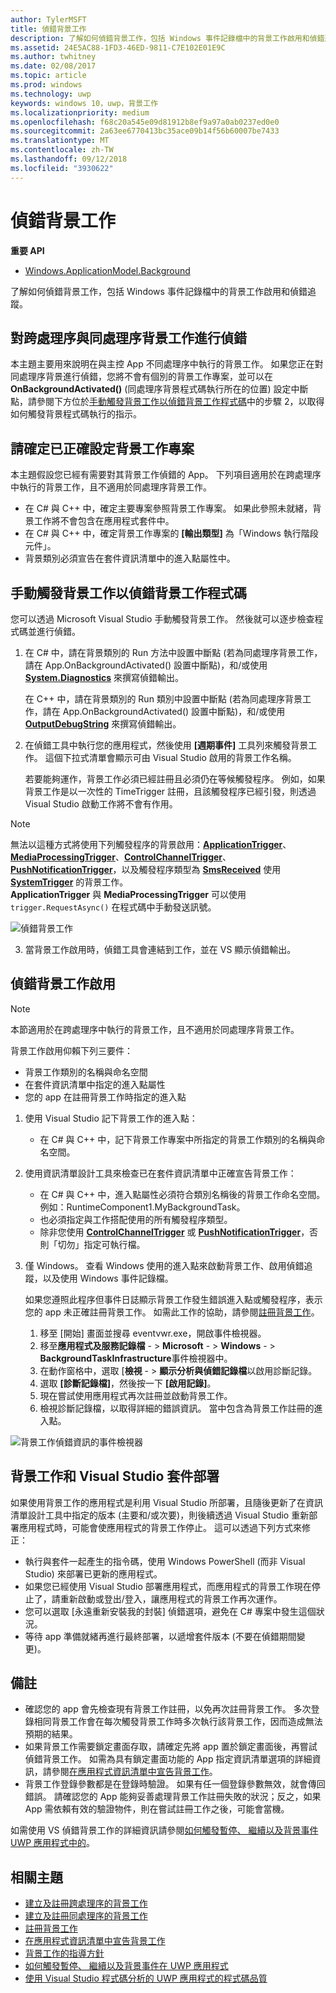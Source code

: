 ```yaml
---
author: TylerMSFT
title: 偵錯背景工作
description: 了解如何偵錯背景工作，包括 Windows 事件記錄檔中的背景工作啟用和偵錯追蹤。
ms.assetid: 24E5AC88-1FD3-46ED-9811-C7E102E01E9C
ms.author: twhitney
ms.date: 02/08/2017
ms.topic: article
ms.prod: windows
ms.technology: uwp
keywords: windows 10，uwp，背景工作
ms.localizationpriority: medium
ms.openlocfilehash: f68c20a545e09d81912b8ef9a97a0ab0237ed0e0
ms.sourcegitcommit: 2a63ee6770413bc35ace09b14f56b60007be7433
ms.translationtype: MT
ms.contentlocale: zh-TW
ms.lasthandoff: 09/12/2018
ms.locfileid: "3930622"
---
```

# <a name="debug-a-background-task"></a>偵錯背景工作


**重要 API**
-   [Windows.ApplicationModel.Background](https://msdn.microsoft.com/library/windows/apps/br224847)

了解如何偵錯背景工作，包括 Windows 事件記錄檔中的背景工作啟用和偵錯追蹤。

## <a name="debugging-out-of-process-vs-in-process-background-tasks"></a>對跨處理序與同處理序背景工作進行偵錯
本主題主要用來說明在與主控 App 不同處理序中執行的背景工作。 如果您正在對同處理序背景進行偵錯，您將不會有個別的背景工作專案，並可以在 **OnBackgroundActivated()** (同處理序背景程式碼執行所在的位置) 設定中斷點，請參閱下方位於[手動觸發背景工作以偵錯背景工作程式碼](#trigger-background-tasks-manually-to-debug-background-task-code)中的步驟 2，以取得如何觸發背景程式碼執行的指示。

## <a name="make-sure-the-background-task-project-is-set-up-correctly"></a>請確定已正確設定背景工作專案

本主題假設您已經有需要對其背景工作偵錯的 App。 下列項目適用於在跨處理序中執行的背景工作，且不適用於同處理序背景工作。

-   在 C# 與 C++ 中，確定主要專案參照背景工作專案。 如果此參照未就緒，背景工作將不會包含在應用程式套件中。
-   在 C\# 與 C++ 中，確定背景工作專案的 **\[輸出類型\]** 為「Windows 執行階段元件」。
-   背景類別必須宣告在套件資訊清單中的進入點屬性中。

## <a name="trigger-background-tasks-manually-to-debug-background-task-code"></a>手動觸發背景工作以偵錯背景工作程式碼

您可以透過 Microsoft Visual Studio 手動觸發背景工作。 然後就可以逐步檢查程式碼並進行偵錯。

1.  在 C# 中，請在背景類別的 Run 方法中設置中斷點 (若為同處理序背景工作，請在 App.OnBackgroundActivated() 設置中斷點)，和/或使用 [**System.Diagnostics**](https://msdn.microsoft.com/library/windows/apps/xaml/hh441592.aspx) 來撰寫偵錯輸出。

    在 C++ 中，請在背景類別的 Run 類別中設置中斷點 (若為同處理序背景工作，請在 App.OnBackgroundActivated() 設置中斷點)，和/或使用 [**OutputDebugString**](https://msdn.microsoft.com/library/windows/desktop/aa363362) 來撰寫偵錯輸出。

2.  在偵錯工具中執行您的應用程式，然後使用 **\[週期事件\]** 工具列來觸發背景工作。 這個下拉式清單會顯示可由 Visual Studio 啟用的背景工作名稱。

    若要能夠運作，背景工作必須已經註冊且必須仍在等候觸發程序。 例如，如果背景工作是以一次性的 TimeTrigger 註冊，且該觸發程序已經引發，則透過 Visual Studio 啟動工作將不會有作用。

> [!Note]
> 無法以這種方式將使用下列觸發程序的背景啟用：[**ApplicationTrigger**](https://msdn.microsoft.com/library/windows/apps/windows.applicationmodel.background.applicationtrigger.aspx)、[**MediaProcessingTrigger**](https://msdn.microsoft.com/library/windows/apps/windows.applicationmodel.background.mediaprocessingtrigger.aspx)、[**ControlChannelTrigger**](https://msdn.microsoft.com/library/windows/apps/hh701032)、[**PushNotificationTrigger**](https://msdn.microsoft.com/library/windows/apps/hh700543)，以及觸發程序類型為 [**SmsReceived**](https://msdn.microsoft.com/library/windows/apps/br224839) 使用 [**SystemTrigger**](https://msdn.microsoft.com/library/windows/apps/br224838) 的背景工作。  
> **ApplicationTrigger** 與 **MediaProcessingTrigger** 可以使用 `trigger.RequestAsync()` 在程式碼中手動發送訊號。

![偵錯背景工作](images/debugging-activation.png)

3.  當背景工作啟用時，偵錯工具會連結到工作，並在 VS 顯示偵錯輸出。

## <a name="debug-background-task-activation"></a>偵錯背景工作啟用

> [!NOTE]
> 本節適用於在跨處理序中執行的背景工作，且不適用於同處理序背景工作。

背景工作啟用仰賴下列三要件：

-   背景工作類別的名稱與命名空間
-   在套件資訊清單中指定的進入點屬性
-   您的 app 在註冊背景工作時指定的進入點

1.  使用 Visual Studio 記下背景工作的進入點：

    -   在 C# 與 C++ 中，記下背景工作專案中所指定的背景工作類別的名稱與命名空間。

2.  使用資訊清單設計工具來檢查已在套件資訊清單中正確宣告背景工作：

    -   在 C# 與 C++ 中，進入點屬性必須符合類別名稱後的背景工作命名空間。 例如：RuntimeComponent1.MyBackgroundTask。
    -   也必須指定與工作搭配使用的所有觸發程序類型。
    -   除非您使用 [**ControlChannelTrigger**](https://msdn.microsoft.com/library/windows/apps/hh701032) 或 [**PushNotificationTrigger**](https://msdn.microsoft.com/library/windows/apps/hh700543)，否則「切勿」指定可執行檔。

3.  僅 Windows。 查看 Windows 使用的進入點來啟動背景工作、啟用偵錯追蹤，以及使用 Windows 事件記錄檔。

    如果您遵照此程序但事件日誌顯示背景工作發生錯誤進入點或觸發程序，表示您的 app 未正確註冊背景工作。 如需此工作的協助，請參閱[註冊背景工作](register-a-background-task.md)。

    1.  移至 [開始] 畫面並搜尋 eventvwr.exe，開啟事件檢視器。
    2.  移至**應用程式及服務記錄檔** - &gt; **Microsoft**  - &gt; **Windows**  - &gt; **BackgroundTaskInfrastructure**事件檢視器中。
    3.  在動作窗格中，選取 [**檢視** - &gt; **顯示分析與偵錯記錄檔**以啟用診斷記錄。
    4.  選取 **\[診斷記錄檔\]**，然後按一下 **\[啟用記錄\]**。
    5.  現在嘗試使用應用程式再次註冊並啟動背景工作。
    6.  檢視診斷記錄檔，以取得詳細的錯誤資訊。 當中包含為背景工作註冊的進入點。

![背景工作偵錯資訊的事件檢視器](images/event-viewer.png)

## <a name="background-tasks-and-visual-studio-package-deployment"></a>背景工作和 Visual Studio 套件部署

如果使用背景工作的應用程式是利用 Visual Studio 所部署，且隨後更新了在資訊清單設計工具中指定的版本 (主要和/或次要)，則後續透過 Visual Studio 重新部署應用程式時，可能會使應用程式的背景工作停止。 這可以透過下列方式來修正：

-   執行與套件一起產生的指令碼，使用 Windows PowerShell (而非 Visual Studio) 來部署已更新的應用程式。
-   如果您已經使用 Visual Studio 部署應用程式，而應用程式的背景工作現在停止了，請重新啟動或登出/登入，讓應用程式的背景工作再次運作。
-   您可以選取 [永遠重新安裝我的封裝] 偵錯選項，避免在 C# 專案中發生這個狀況。
-   等待 app 準備就緒再進行最終部署，以遞增套件版本 (不要在偵錯期間變更)。

## <a name="remarks"></a>備註

-   確認您的 app 會先檢查現有背景工作註冊，以免再次註冊背景工作。 多次登錄相同背景工作會在每次觸發背景工作時多次執行該背景工作，因而造成無法預期的結果。
-   如果背景工作需要鎖定畫面存取，請確定先將 app 置於鎖定畫面後，再嘗試偵錯背景工作。 如需為具有鎖定畫面功能的 App 指定資訊清單選項的詳細資訊，請參閱[在應用程式資訊清單中宣告背景工作](declare-background-tasks-in-the-application-manifest.md)。
-   背景工作登錄參數都是在登錄時驗證。 如果有任一個登錄參數無效，就會傳回錯誤。 請確認您的 App 能夠妥善處理背景工作註冊失敗的狀況；反之，如果 App 需依賴有效的驗證物件，則在嘗試註冊工作之後，可能會當機。

如需使用 VS 偵錯背景工作的詳細資訊請參閱[如何觸發暫停、 繼續以及背景事件 UWP 應用程式中的](https://msdn.microsoft.com/library/windows/apps/xaml/hh974425.aspx)。

## <a name="related-topics"></a>相關主題

* [建立及註冊跨處理序的背景工作](create-and-register-a-background-task.md)
* [建立及註冊同處理序的背景工作](create-and-register-an-inproc-background-task.md)
* [註冊背景工作](register-a-background-task.md)
* [在應用程式資訊清單中宣告背景工作](declare-background-tasks-in-the-application-manifest.md)
* [背景工作的指導方針](guidelines-for-background-tasks.md)
* [如何觸發暫停、 繼續以及背景事件在 UWP 應用程式](https://msdn.microsoft.com/library/windows/apps/xaml/hh974425.aspx)
* [使用 Visual Studio 程式碼分析的 UWP 應用程式的程式碼品質](https://msdn.microsoft.com/library/windows/apps/xaml/hh441471.aspx)

 

 
